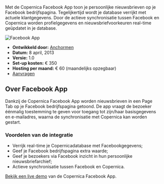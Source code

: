 Met de Copernica Facebook App toon je persoonlijke nieuwsbrieven op je
Facebook bedrijfspagina. Tegelijkertijd wordt je database verrijkt met
actuele klantgegevens. Door de actieve synchronisatie tussen Facebook en
Copernica worden profielgegevens en nieuwsbriefvoorkeuren real-time
geüpdatet in je database.

![Facebook App](Copernicacom/facebook-testpanel-integration.png)

-   **Ontwikkeld door:**
    [Anchormen](http://www.anchormen.nl/diensten/producten/copernica-facebook-app/ "Anchormen")
-   **Datum:** 8 april, 2013
-   **Versie:** 1.0
-   **Set-up kosten:** € 350
-   **Hosting per maand:** € 60 (maandelijks opzegbaar)
-   [Aanvragen](http://www.anchormen.nl/diensten/producten/copernica-facebook-app/aanvraag-abonnement/ "Aanvragen Facebook app")

Over Facebook App
-----------------

Dankzij de Copernica Facebook App worden nieuwsbrieven in een Page Tab
op je Facebook bedrijfspagina getoond. De app vraagt de bezoeker
éénmalig toestemming te geven voor toegang tot zijn/haar basisgegevens
en e-mailadres, waarna de synchronisatie met Copernica kan worden
gestart.

### Voordelen van de integratie

-   Verrijk real-time je Copernicadatabase met Facebookgegevens;
-   Geef je Facebook bedrijfspagina extra waarde;
-   Geef je bezoekers via Facebook inzicht in hun persoonlijke
    nieuwsbriefarchief;
-   Actieve synchronisatie tussen Facebook en Copernica.

[Bekijk een live
demo](http://www.facebook.com/pages/AnchorMen/487179701332987?v=app_326866427413225)
van de Copernica Facebook App.
